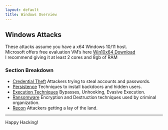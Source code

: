 ```yaml
---
layout: default
title: Windows Overview
---
```


## Windows Attacks  
These attacks assume you have a x64 Windows 10/11 host.   
Microsoft offers free evaluation VM’s here [Win10x64 Download](https://developer.microsoft.com/en-us/windows/downloads/virtual-machines/)  
I recommend giving it at least 2 cores and 8gb of RAM  
  

### Section Breakdown
  
- [Credential Theft](http://127.0.0.1:4000/windows/creds)  Attackers trying to steal accounts and passwords.
- [Persistence]() Techniques to install backdoors and hidden users.
- [Execution Techniques]()  Bypasses, Unhooking, Evasive Execution.
- [Ransomware]()  Encryption and Destruction techniques used by criminal organization.
- [Recon]()  Attackers getting a lay of the land.



------------------------------------------------------------------------
  
Happy Hacking! 